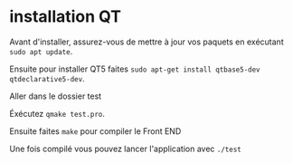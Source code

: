 # installation QT
Avant d'installer, assurez-vous de mettre à jour vos paquets en exécutant `sudo apt update`.

Ensuite pour installer QT5 faites `sudo apt-get install qtbase5-dev qtdeclarative5-dev`.

Aller dans le dossier test

Éxécutez `qmake test.pro`.

Ensuite faites `make` pour compiler le Front END

Une fois compilé vous pouvez lancer l'application avec `./test`
